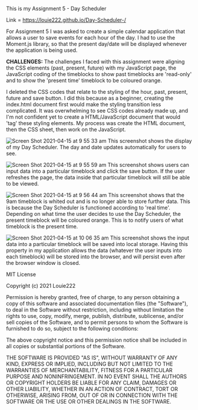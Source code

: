 This is my Assignment 5 - Day Scheduler 

Link = https://louie222.github.io/Day-Scheduler-/

For Assignment 5 I was asked to create a simple calendar application that allows a user to save events for each hour of the day. I had to use the Moment.js library, so that the present day/date will be displayed whenever the application is being used.

**CHALLENGES:**
The challenges I faced with this assignment were aligning the CSS elements (past, present, future) with my JavaScript page, the JavaScript coding of the timeblocks to show past timeblocks are 'read-only' and to show the 'present time' timeblock to be coloured orange. 

I deleted the CSS codes that relate to the styling of the hour, past, present, future and save button. I did this because as a beginner, creating the index.html document first would make the styling transition less complicated. It was overwhelming to see CSS codes already made up, and I'm not confident yet to create a HTML/JavaScript document that would 'tag' these styling elements. My process was create the HTML document, then the CSS sheet, then work on the JavaScript.

![Screen Shot 2021-04-15 at 9 55 33 am](https://user-images.githubusercontent.com/78855921/114802695-baf04900-9dd0-11eb-8599-87aea3ec58a4.png)
This screenshot shows the display of my Day Scheduler. The day and date updates automatically for users to see.   

![Screen Shot 2021-04-15 at 9 55 59 am](https://user-images.githubusercontent.com/78855921/114802735-c93e6500-9dd0-11eb-8c72-d6ada11bc236.png)
This screenshot shows users can input data into a particular timeblock and click the save button. If the user refreshes the page, the data inside that particular timeblock will still be able to be viewed. 

![Screen Shot 2021-04-15 at 9 56 44 am](https://user-images.githubusercontent.com/78855921/114802800-e410d980-9dd0-11eb-8432-e6f98201cecc.png)
This screenshot shows that the 9am timeblock is whited out and is no longer able to store further data. This is because the Day Scheduler is functioned according to 'real time'. Depending on what time the user decides to use the Day Scheduler, the present timeblock will be coloured orange. This is to notify users of what timeblock is the present time.  

![Screen Shot 2021-04-15 at 10 06 35 am](https://user-images.githubusercontent.com/78855921/114803575-44544b00-9dd2-11eb-93ea-4756810a3f74.png)
This screenshot shows the input data into a particular timeblock will be saved into local storage. Having this property in my application allows the data (whatever the user inputs into each timeblock) will be stored into the browser, and will persist even after the browser window is closed.

MIT License

Copyright (c) 2021 Louie222

Permission is hereby granted, free of charge, to any person obtaining a copy of this software and associated documentation files (the "Software"), to deal in the Software without restriction, including without limitation the rights to use, copy, modify, merge, publish, distribute, sublicense, and/or sell copies of the Software, and to permit persons to whom the Software is furnished to do so, subject to the following conditions:

The above copyright notice and this permission notice shall be included in all copies or substantial portions of the Software.

THE SOFTWARE IS PROVIDED "AS IS", WITHOUT WARRANTY OF ANY KIND, EXPRESS OR IMPLIED, INCLUDING BUT NOT LIMITED TO THE WARRANTIES OF MERCHANTABILITY, FITNESS FOR A PARTICULAR PURPOSE AND NONINFRINGEMENT. IN NO EVENT SHALL THE AUTHORS OR COPYRIGHT HOLDERS BE LIABLE FOR ANY CLAIM, DAMAGES OR OTHER LIABILITY, WHETHER IN AN ACTION OF CONTRACT, TORT OR OTHERWISE, ARISING FROM, OUT OF OR IN CONNECTION WITH THE SOFTWARE OR THE USE OR OTHER DEALINGS IN THE SOFTWARE.




